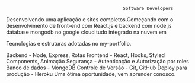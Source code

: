                                                 Software Developers

Desenvolvendo uma aplicação e sites completos.Começando com o desenvolvimento de front-end com React.js e backend com node.js
database mongodb no google cloud tudo integrado na nuvem em 


Tecnologias e estruturas adotadas no my-portfolio.

Backend - Node, Express, Rotas
Frontend - React, Hooks, Styled Components, Animação
Segurança - Autenticação e Autorização por roles
Banco de dados - MongoDB
Controle de Versão - Git, GitHub
Deploy para produção - Heroku
Uma ótima oportunidade, vem aprender conosco.
